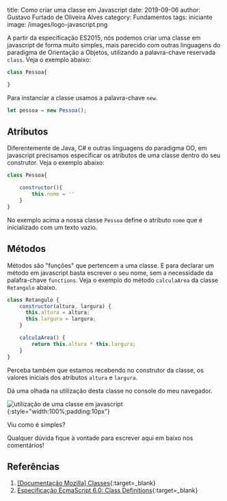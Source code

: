title: Como criar uma classe em Javascript
date: 2019-09-06
author: Gustavo Furtado de Oliveira Alves
category: Fundamentos
tags: iniciante
image: /images/logo-javascript.png

A partir da especificação ES2015, nós podemos criar uma classe em javascript de forma muito simples,
mais parecido com outras linguagens do paradigma de Orientação a Objetos,
utilizando a palavra-chave reservada `class`. Veja o exemplo abaixo:

```javascript
class Pessoa{

}
```

Para instanciar a classe usamos a palavra-chave `new`.

```javascript
let pessoa = new Pessoa();
```

## Atributos

Diferentemente de Java, C# e outras linguagens do paradigma OO,
em javascript precisamos especificar os atributos de uma classe dentro do seu construtor.
Veja o exemplo abaixo:

```javascript
class Pessoa{

    constructor(){
        this.nome = ''
    }
}
```

No exemplo acima a nossa classe `Pessoa` define o atributo `nome` que é inicializado com um texto vazio.

## Métodos

Métodos são "funções" que pertencem a uma classe.
E para declarar um método em javascript basta escrever o seu nome, sem a necessidade da palafra-chave `functions`. Veja o exemplo do método `calculaArea` da classe `Retangulo` abaixo.

```javascript
class Retangulo {
    constructor(altura, largura) {
      this.altura = altura;
      this.largura = largura;
    }

    calculaArea() {  
        return this.altura * this.largura;  
    }
}
```

Perceba também que estamos recebendo no construtor da classe, os valores iniciais dos atributos `altura` e `largura`.

Dá uma olhada na utilização desta classe no console do meu navegador.

![utilização de uma classe em javascript](/images/classe-em-javascript.gif){:style="width:100%;padding:10px"}

Viu como é simples?

Qualquer dúvida fique à vontade para escrever aqui em baixo nos comentários!

## Referências

1. [[Documentação Mozilla] Classes](https://developer.mozilla.org/en-US/docs/Web/JavaScript/Reference/Classes){:target=\_blank}
2. [Especificação EcmaScript 6.0: Class Definitions](https://www.ecma-international.org/ecma-262/6.0/#sec-class-definitions){:target=\_blank}